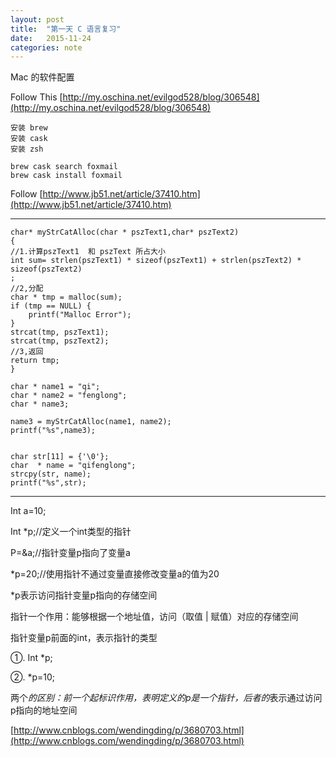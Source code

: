 ```yaml
---
layout: post
title:  "第一天 C 语言复习"
date:   2015-11-24
categories: note
---
```


<!--dh24681357-->

Mac 的软件配置

Follow This [http://my.oschina.net/evilgod528/blog/306548](http://my.oschina.net/evilgod528/blog/306548)
    
    安装 brew
    安装 cask
    安装 zsh

    brew cask search foxmail
    brew cask install foxmail



Follow [http://www.jb51.net/article/37410.htm](http://www.jb51.net/article/37410.htm)

----

    char* myStrCatAlloc(char * pszText1,char* pszText2)
    {
    //1.计算pszText1  和 pszText 所占大小
    int sum= strlen(pszText1) * sizeof(pszText1) + strlen(pszText2) * sizeof(pszText2)
    ;
    //2,分配
    char * tmp = malloc(sum);
    if (tmp == NULL) {
        printf("Malloc Error");
    }
    strcat(tmp, pszText1);
    strcat(tmp, pszText2);
    //3,返回
    return tmp;
    }

    char * name1 = "qi";
    char * name2 = "fenglong";
    char * name3;
    
    name3 = myStrCatAlloc(name1, name2);
    printf("%s",name3);


    char str[11] = {'\0'};
    char  * name = "qifenglong";
    strcpy(str, name);
    printf("%s",str);





----

Int a=10;

Int *p;//定义一个int类型的指针

P=&a;//指针变量p指向了变量a

*p=20;//使用指针不通过变量直接修改变量a的值为20

*p表示访问指针变量p指向的存储空间

指针一个作用：能够根据一个地址值，访问（取值 | 赋值）对应的存储空间

指针变量p前面的int，表示指针的类型

①. Int *p;

②. *p=10;

两个*的区别：前一个起标识作用，表明定义的p是一个指针，后者的*表示通过访问p指向的地址空间

[http://www.cnblogs.com/wendingding/p/3680703.html](http://www.cnblogs.com/wendingding/p/3680703.html)


<!--more-->